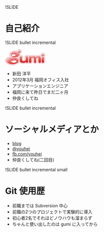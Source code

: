 !SLIDE

# 自己紹介

!SLIDE bullet incremental

![gumi](gu3.png)

* 新田 洋平
* 2012年3月 福岡オフィス入社
* アプリケーションエンジニア
* 福岡に来て昨日でまだ二ヶ月
* 仲良くしてね

!SLIDE bullet incremental

# ソーシャルメディアとか

* [blog](http://blog.youhei.jp/)
* [@youhei](http://twitter.com/youhei)
* [fb.com/youhei](http://www.facebook.com/youhei)
* 仲良くしてね(二回目)

!SLIDE bullet incremental small

# Git 使用歴
* 前職までは Subversion 中心
* 前職の2つのプロジェクトで実験的に導入
* 初心者2名でそれほどノウハウも溜まらず
* ちゃんと使い出したのは gumi に入ってから
